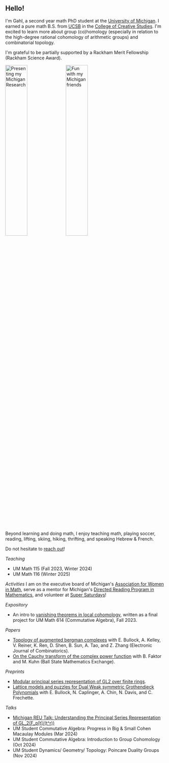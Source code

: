 ## Hello!

I'm Gahl, a second year math PhD student at the [University of Michigan](https://lsa.umich.edu/math). I earned a pure math B.S. from [UCSB](https://www.ucsb.edu/) in the [College of Creative Studies](https://ccs.ucsb.edu/). I'm excited to learn more about group (co)homology (especially in relation to the high-degree rational cohomology of arithmetic groups) and combinatorial topology. 

I'm grateful to be partially supported by a Rackham Merit Fellowship (Rackham Science Award). 

<img src="https://gahlshemy.github.io/assets/images/racacon-presenting.jpg" alt="Presenting my Michigan Research" style="width: 37%">
<img src="https://gahlshemy.github.io/assets/images/mich_math.jpeg" alt="Fun with my Michigan friends" style="width: 37%">

Beyond learning and doing math, I enjoy teaching math, playing soccer, reading, lifting, skiing, hiking, thrifting, and speaking Hebrew & French.

Do not hesitate to [reach out](mailto:gshemy@umich.edu)!

*Teaching*
* UM Math 115 (Fall 2023, Winter 2024)
* UM Math 116 (Winter 2025)

*Activities*
I am on the executive board of Michigan's [Association for Women in Math](https://sites.google.com/umich.edu/awm/home?authuser=0), serve as a mentor for Michigan's [Directed Reading Program in Mathematics](https://sites.google.com/umich.edu/drp/home), and volunteer at [Super Saturdays](https://sites.lsa.umich.edu/math-corps/super-saturdays/)!

*Expository*
* An intro to [vanishing theorems in local cohomology](https://gahlshemy.github.io/GS_Math614_Project.pdf), written as a final project for UM Math 614 (Commutative Algebra), Fall 2023.

*Papers* 
* [Topology of augmented bergman complexes](https://arxiv.org/abs/2108.13394) with E. Bullock, A. Kelley, V. Reiner, K. Ren, D. Shen, B. Sun, A. Tao, and Z. Zhang (Electronic Journal of Combinatorics). 
* [On the Cauchy transform of the complex power function](https://digitalresearch.bsu.edu/mathexchange/wp-content/uploads/2023/12/2023_8_FKS.pdf) with B. Faktor and M. Kuhn (Ball State Mathematics Exchange).

*Preprints*
* [Modular principal series representation of GL2 over finite rings](https://gahlshemy.github.io/dec30modreps.pdf).
* [Lattice models and puzzles for Dual Weak symmetric Grothendieck Polynomials](https://www-users.cse.umn.edu/~reiner/REU/REU2021notes/Problem_5__Puzzles___Ice.pdf) with E. Bullock, N. Caplinger, A. Chin, N. Davis, and C. Frechette.

*Talks*
* [Michigan REU Talk: Understanding the Principal Series Representation of GL_2(F_p[t]/(t^r))](https://youtu.be/iIz4V_jcfS8?t=906)
* UM Student Commutative Algebra: Progress in Big & Small Cohen Macaulay Modules (Mar 2024)
* UM Student Commutative Algebra: Introduction to Group Cohomology (Oct 2024)
* UM Student Dynamics/ Geometry/ Topology: Poincare Duality Groups (Nov 2024)
